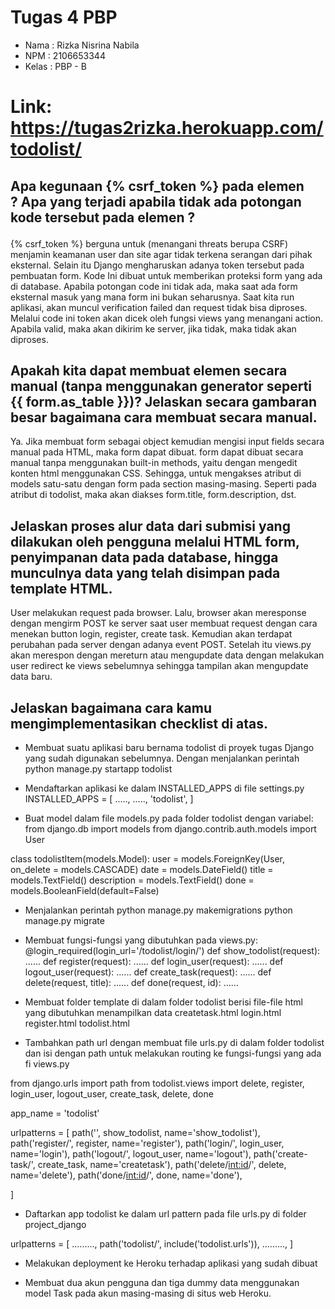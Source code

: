  # Tugas 4 PBP
 - Nama   : Rizka Nisrina Nabila
 - NPM    : 2106653344
 - Kelas  : PBP - B
 
 # Link: https://tugas2rizka.herokuapp.com/todolist/
 
 ## Apa kegunaan {% csrf_token %} pada elemen <form>? Apa yang terjadi apabila tidak ada potongan kode tersebut pada elemen <form>?
{% csrf_token %} berguna untuk (menangani threats berupa CSRF) menjamin keamanan user dan site agar tidak terkena serangan dari pihak eksternal. Selain itu Django mengharuskan adanya token tersebut pada pembuatan form. Kode Ini dibuat untuk memberikan proteksi form yang ada di database. Apabila potongan code ini tidak ada, maka saat ada form eksternal masuk yang mana form ini bukan seharusnya. Saat kita run aplikasi, akan muncul verification failed dan request tidak bisa diproses. Melalui code ini token akan dicek oleh fungsi views yang menangani action. Apabila valid, maka akan dikirim ke server, jika tidak, maka tidak akan diproses. 
 
 ## Apakah kita dapat membuat elemen <form> secara manual (tanpa menggunakan generator seperti {{ form.as_table }})? Jelaskan secara gambaran besar bagaimana cara membuat <form> secara manual.
 Ya. Jika membuat form sebagai object kemudian mengisi input fields secara manual pada HTML, maka form dapat dibuat. form dapat dibuat secara manual tanpa menggunakan built-in methods, yaitu dengan mengedit konten html menggunakan CSS. Sehingga, untuk mengakses atribut di models satu-satu dengan form pada section masing-masing. Seperti pada atribut di todolist, maka akan diakses form.title, form.description, dst.

 ## Jelaskan proses alur data dari submisi yang dilakukan oleh pengguna melalui HTML form, penyimpanan data pada database, hingga munculnya data yang telah disimpan pada template HTML.
  User melakukan request pada browser. Lalu, browser akan meresponse dengan mengirm POST ke server saat user membuat request dengan cara menekan button login, register, create task. Kemudian akan terdapat perubahan pada server dengan adanya event POST. Setelah itu views.py akan merespon dengan mereturn atau mengupdate data dengan melakukan user redirect ke views sebelumnya sehingga tampilan akan mengupdate data baru.

 ## Jelaskan bagaimana cara kamu mengimplementasikan checklist di atas.
  - Membuat suatu aplikasi baru bernama todolist di proyek tugas Django yang sudah digunakan sebelumnya. Dengan menjalankan perintah python manage.py startapp todolist

  - Mendaftarkan aplikasi ke dalam INSTALLED_APPS di file settings.py
INSTALLED_APPS = [
.....,
.....,
'todolist',
]

- Buat model dalam file models.py pada folder todolist dengan variabel:
from django.db import models
from django.contrib.auth.models import User

class todolistItem(models.Model):
    user = models.ForeignKey(User, on_delete = models.CASCADE)
    date = models.DateField()
    title = models.TextField()
    description = models.TextField()
    done = models.BooleanField(default=False)

- Menjalankan perintah
python manage.py makemigrations
python manage.py migrate

- Membuat fungsi-fungsi yang dibutuhkan pada views.py:
@login_required(login_url='/todolist/login/')
def show_todolist(request):
    ......
def register(request):
    ......
def login_user(request):
    ......
def logout_user(request):
    ......
def create_task(request):
    ......
def delete(request, title):
    ......
def done(request, id):
    ......

- Membuat folder template di dalam folder todolist berisi file-file html yang dibutuhkan menampilkan data
createtask.html
login.html
register.html
todolist.html

- Tambahkan path url dengan membuat file urls.py di dalam folder todolist dan isi dengan path untuk melakukan routing ke fungsi-fungsi yang ada fi views.py

from django.urls import path
from todolist.views import delete, register, login_user, logout_user, create_task, delete, done

app_name = 'todolist'

urlpatterns = [
    path('', show_todolist, name='show_todolist'),
    path('register/', register, name='register'),
    path('login/', login_user, name='login'),
    path('logout/', logout_user, name='logout'),
    path('create-task/', create_task, name='createtask'),
    path('delete/<int:id>/', delete, name='delete'),
    path('done/<int:id>/', done, name='done'),
    
]

- Daftarkan app todolist ke dalam url pattern pada file urls.py di folder project_django

urlpatterns = [
.........,
path('todolist/', include('todolist.urls')),
.........,
]

- Melakukan deployment ke Heroku terhadap aplikasi yang sudah dibuat

- Membuat dua akun pengguna dan tiga dummy data menggunakan model Task pada akun masing-masing di situs web Heroku.